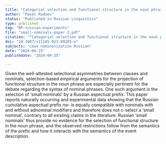 ```yaml
---
title: "Categorial selection and functional structure in the noun phrase: Revisiting Russian small nominals"
author: "Pavel Rudnev"
status: "Published in Russian Linguistics"
type: published
tag: "NP-russian-experiments"
file: "small-nominals-paper 2.pdf"
citation: "“Categorial selection and functional structure in the noun phrase: Revisiting Russian small nominals.” <em>Russian Linguistics</em> 48, Article 1 (2024): 1–25."
doi: "10.1007/s11185-023-09285-w"
subjects: "case nominalization Russian"
date: "2024-04-25"
publishdate: "2024-04-25"

---
```


Given the well-attested selectional asymmetries between clauses and nominals, selection-based empirical arguments for the projection of functional structure in the noun phrase are especially pertinent for the debate regarding the syntax of nominal phrases. One such argument is the selection of ‘small nominals’ by a Russian aspectual prefix. This paper reports naturally occurring and experimental data showing that the Russian cumulative aspectual prefix *na-* is equally compatible with nominals with and without adnominal modifiers and therefore does not c-select a ‘small nominal’, contrary to all existing claims in the literature. Russian ‘small nominals’ thus provide no evidence for the selection of functional structure in the noun phrase, and the observed restrictions follow from the semantics of the prefix and how it interacts with the semantics of the event description.
